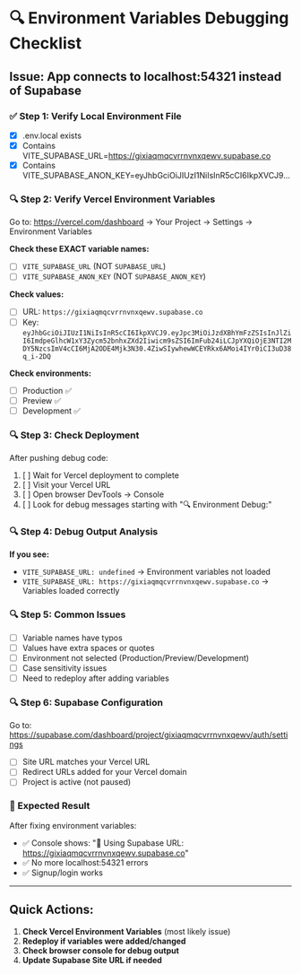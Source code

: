 # 🔍 Environment Variables Debugging Checklist

## Issue: App connects to localhost:54321 instead of Supabase

### ✅ Step 1: Verify Local Environment File
- [x] .env.local exists
- [x] Contains VITE_SUPABASE_URL=https://gixiaqmqcvrrnvnxqewv.supabase.co
- [x] Contains VITE_SUPABASE_ANON_KEY=eyJhbGciOiJIUzI1NiIsInR5cCI6IkpXVCJ9...

### 🔍 Step 2: Verify Vercel Environment Variables
Go to: https://vercel.com/dashboard → Your Project → Settings → Environment Variables

**Check these EXACT variable names:**
- [ ] `VITE_SUPABASE_URL` (NOT `SUPABASE_URL`)
- [ ] `VITE_SUPABASE_ANON_KEY` (NOT `SUPABASE_ANON_KEY`)

**Check values:**
- [ ] URL: `https://gixiaqmqcvrrnvnxqewv.supabase.co`
- [ ] Key: `eyJhbGciOiJIUzI1NiIsInR5cCI6IkpXVCJ9.eyJpc3MiOiJzdXBhYmFzZSIsInJlZiI6ImdpeGlhcW1xY3Zycm52bnhxZXd2Iiwicm9sZSI6ImFub24iLCJpYXQiOjE3NTI2MDY5NzcsImV4cCI6MjA2ODE4Mjk3N30.4ZiwSIywhewWCEYRkx6AMoi4IYr0iCI3uD38q_i-2DQ`

**Check environments:**
- [ ] Production ✅
- [ ] Preview ✅  
- [ ] Development ✅

### 🔍 Step 3: Check Deployment
After pushing debug code:
1. [ ] Wait for Vercel deployment to complete
2. [ ] Visit your Vercel URL
3. [ ] Open browser DevTools → Console
4. [ ] Look for debug messages starting with "🔍 Environment Debug:"

### 🔍 Step 4: Debug Output Analysis
**If you see:**
- `VITE_SUPABASE_URL: undefined` → Environment variables not loaded
- `VITE_SUPABASE_URL: https://gixiaqmqcvrrnvnxqewv.supabase.co` → Variables loaded correctly

### 🔍 Step 5: Common Issues
- [ ] Variable names have typos
- [ ] Values have extra spaces or quotes
- [ ] Environment not selected (Production/Preview/Development)
- [ ] Case sensitivity issues
- [ ] Need to redeploy after adding variables

### 🔍 Step 6: Supabase Configuration
Go to: https://supabase.com/dashboard/project/gixiaqmqcvrrnvnxqewv/auth/settings

- [ ] Site URL matches your Vercel URL
- [ ] Redirect URLs added for your Vercel domain
- [ ] Project is active (not paused)

### 🎯 Expected Result
After fixing environment variables:
- ✅ Console shows: "🔧 Using Supabase URL: https://gixiaqmqcvrrnvnxqewv.supabase.co"
- ✅ No more localhost:54321 errors
- ✅ Signup/login works

---

## Quick Actions:
1. **Check Vercel Environment Variables** (most likely issue)
2. **Redeploy if variables were added/changed**
3. **Check browser console for debug output**
4. **Update Supabase Site URL if needed**
